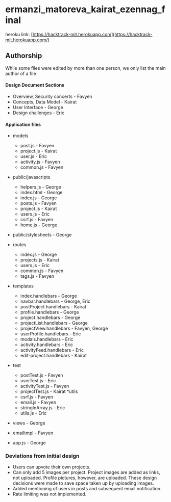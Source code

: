 ermanzi_matoreva_kairat_ezennag_final
=====================================
heroku link: [https://hacktrack-mit.herokuapp.com](https://hacktrack-mit.herokuapp.com/)


## Authorship
While some files were edited by more than one person, we only list the main author of a file

#### Design Document Sections
* Overview, Security concerts - Favyen
* Concepts, Data Model - Kairat
* User Interface - George
* Design challenges - Eric

#### Application files
* models
    * post.js - Favyen
    * project.js - Kairat
    * user.js - Eric
    * activity.js - Favyen
    * common.js - Favyen
* public/javascripts
    * helpers.js - George
    * index.html - George
    * index.js - George
    * posts.js - Favyen
    * project.js - Kairat
    * users.js - Eric
    * csrf.js - Favyen
    * home.js - George

* public/stylesheets - George
* routes
    * index.js - George
    * projects.js - Kairat
    * users.js - Eric
    * common.js - Favyen
    * tags.js - Favyen
* templates
    * index.handlebars - George
    * navbar.handlebars - George, Eric
    * postProject.handlebars - Kairat
    * profile.handlebars - George
    * project.handlebars - George
    * projectList.handlebars - George
    * projectView.handlebars - Favyen, George
    * userProfile.handlebars - Eric
    * modals.handlebars - Eric
    * activity.handlebars - Eric
    * activityFeed.handlebars - Eric
    * edit-project.handlebars - Kairat
* test
    * postTest.js - Favyen
    * userTest.js - Eric
    * activityTest.js - Favyen
    * projectTest.js - Kairat
*utils
	* csrf.js - Favyen
	* email.js - Favyen
	* stringInArray.js - Eric
	* utils.js - Eric

* views - George
* emailtmpl - Favyen
* app.js - George


### Deviations from initial design
* Users can upvote their own projects.
* Can only add 5 images per project. Project images are added as links, not uploaded. Profile pictures, however, are uploaded. These design decisions were made to save space taken up by uploading images.
* Added mentioning of users in posts and subsequent email notification.
* Rate limiting was not implemented.
